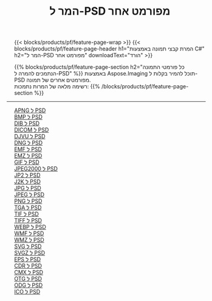 ﻿---
title: המר ל-PSD מפורמט אחר 
weight: 3920
url: /he/net/conversion/to/psd 
lang: he
langdirlevel: 2
locales: zh-hans,ja,it,ru,de,es,fr,nl,id,lt,pl,pt,vi,tr,ko,zh-hant,ar,hi,th,sv,cs,uk,he
description: באמצעות Aspose.Imaging תוכל להמיר בקלות ל-PSD מפורמט אחר
---

{{< blocks/products/pf/feature-page-wrap >}}
{{< blocks/products/pf/feature-page-header h1="המרת קבצי תמונה באמצעות C#" h2="המר ל-PSD מפורמט אחר" downloadText="הורד" >}}


{{% blocks/products/pf/feature-page-section  h2="כל פורמטי התמונה הנתמכים להמרה ל-PSD" %}}
באמצעות Aspose.Imaging תוכל להמיר בקלות ל-PSD מפורמטים אחרים של תמונה.
<br/>
רשימה מלאה של המרות נתמכות:
{{% /blocks/products/pf/feature-page-section %}}
<div class="container-fluid productfamilypage bg-gray">
    <div class="convertypes bg-gray agp-content section">
        <div class="container">
		<hr style="margin-left:-20px;"/>
		<div class="row other-converters">
		    <div class='col-md-2 other-converter remove-lp remove-rp'><a href="/imaging/he/net/conversion/apng-to-psd" >APNG ל PSD</a></div>
<div class='col-md-2 other-converter remove-lp remove-rp'><a href="/imaging/he/net/conversion/bmp-to-psd" >BMP ל PSD</a></div>
<div class='col-md-2 other-converter remove-lp remove-rp'><a href="/imaging/he/net/conversion/dib-to-psd" >DIB ל PSD</a></div>
<div class='col-md-2 other-converter remove-lp remove-rp'><a href="/imaging/he/net/conversion/dicom-to-psd" >DICOM ל PSD</a></div>
<div class='col-md-2 other-converter remove-lp remove-rp'><a href="/imaging/he/net/conversion/djvu-to-psd" >DJVU ל PSD</a></div>
<div class='col-md-2 other-converter remove-lp remove-rp'><a href="/imaging/he/net/conversion/dng-to-psd" >DNG ל PSD</a></div>
<div class='col-md-2 other-converter remove-lp remove-rp'><a href="/imaging/he/net/conversion/emf-to-psd" >EMF ל PSD</a></div>
<div class='col-md-2 other-converter remove-lp remove-rp'><a href="/imaging/he/net/conversion/emz-to-psd" >EMZ ל PSD</a></div>
<div class='col-md-2 other-converter remove-lp remove-rp'><a href="/imaging/he/net/conversion/gif-to-psd" >GIF ל PSD</a></div>
<div class='col-md-2 other-converter remove-lp remove-rp'><a href="/imaging/he/net/conversion/jpeg2000-to-psd" >JPEG2000 ל PSD</a></div>
<div class='col-md-2 other-converter remove-lp remove-rp'><a href="/imaging/he/net/conversion/jp2-to-psd" >JP2 ל PSD</a></div>
<div class='col-md-2 other-converter remove-lp remove-rp'><a href="/imaging/he/net/conversion/j2k-to-psd" >J2K ל PSD</a></div>
<div class='col-md-2 other-converter remove-lp remove-rp'><a href="/imaging/he/net/conversion/jpg-to-psd" >JPG ל PSD</a></div>
<div class='col-md-2 other-converter remove-lp remove-rp'><a href="/imaging/he/net/conversion/jpeg-to-psd" >JPEG ל PSD</a></div>
<div class='col-md-2 other-converter remove-lp remove-rp'><a href="/imaging/he/net/conversion/png-to-psd" >PNG ל PSD</a></div>
<div class='col-md-2 other-converter remove-lp remove-rp'><a href="/imaging/he/net/conversion/tga-to-psd" >TGA ל PSD</a></div>
<div class='col-md-2 other-converter remove-lp remove-rp'><a href="/imaging/he/net/conversion/tif-to-psd" >TIF ל PSD</a></div>
<div class='col-md-2 other-converter remove-lp remove-rp'><a href="/imaging/he/net/conversion/tiff-to-psd" >TIFF ל PSD</a></div>
<div class='col-md-2 other-converter remove-lp remove-rp'><a href="/imaging/he/net/conversion/webp-to-psd" >WEBP ל PSD</a></div>
<div class='col-md-2 other-converter remove-lp remove-rp'><a href="/imaging/he/net/conversion/wmf-to-psd" >WMF ל PSD</a></div>
<div class='col-md-2 other-converter remove-lp remove-rp'><a href="/imaging/he/net/conversion/wmz-to-psd" >WMZ ל PSD</a></div>
<div class='col-md-2 other-converter remove-lp remove-rp'><a href="/imaging/he/net/conversion/svg-to-psd" >SVG ל PSD</a></div>
<div class='col-md-2 other-converter remove-lp remove-rp'><a href="/imaging/he/net/conversion/svgz-to-psd" >SVGZ ל PSD</a></div>
<div class='col-md-2 other-converter remove-lp remove-rp'><a href="/imaging/he/net/conversion/eps-to-psd" >EPS ל PSD</a></div>
<div class='col-md-2 other-converter remove-lp remove-rp'><a href="/imaging/he/net/conversion/cdr-to-psd" >CDR ל PSD</a></div>
<div class='col-md-2 other-converter remove-lp remove-rp'><a href="/imaging/he/net/conversion/cmx-to-psd" >CMX ל PSD</a></div>
<div class='col-md-2 other-converter remove-lp remove-rp'><a href="/imaging/he/net/conversion/otg-to-psd" >OTG ל PSD</a></div>
<div class='col-md-2 other-converter remove-lp remove-rp'><a href="/imaging/he/net/conversion/odg-to-psd" >ODG ל PSD</a></div>
<div class='col-md-2 other-converter remove-lp remove-rp'><a href="/imaging/he/net/conversion/ico-to-psd" >ICO ל PSD</a></div>
                </div>
        </div>
    </div>
</div>
<br/>

